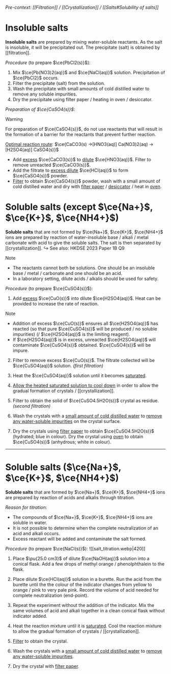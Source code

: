 *Pre-context: [[Filtration]] / [[Crystallization]] / [[Salts#Solubility of salts]]* 

# Insoluble salts
**Insoluble salts** are prepared by mixing water-soluble reactants. As the salt is insoluble, it will be precipitated out. The precipitate (salt) is obtained by [[filtration]].

*Procedure* (to prepare $\ce{PbCl2(s)}$):
1. Mix $\ce{Pb(NO3)2(aq)}$ and $\ce{NaCl(aq)}$ solution. Precipitation of $\ce{PbCl2}$ occurs.
2. Filter the precipitate (salt) from the solution.
3. Wash the precipitate with small amounts of cold distilled water to remove any soluble impurities.
4. Dry the precipitate using filter paper / heating in oven / desiccator.

*Preparation of $\ce{CaSO4(s)}$*:
> [!warning]
> For preparation of $\ce{CaSO4(s)}$, do not use reactants that will result in the formation of a barrier for the reactants that prevent further reaction.

<u>Optimal reaction route</u>: $\ce{CaCO3(s) ->[HNO3(aq)] Ca(NO3)2(aq) ->[H2SO4(aq)] CaSO4(s)}$
- Add <u>excess</u> $\ce{CaCO3(s)}$ to <u>dilute</u> $\ce{HNO3(aq)}$. Filter to remove unreacted $\ce{CaCO3(s)}$.
- Add the filtrate to <u>excess dilute</u> $\ce{HCl(aq)}$ to form $\ce{CaSO4(s)}$ powder.
- <u>Filter</u> to obtain $\ce{CaSO4(s)}$ powder, wash with a small amount of cold distilled water and dry with <u>filter paper</u> / <u>desiccator</u> / heat in <u>oven</u>.

# Soluble salts (except $\ce{Na+}$, $\ce{K+}$, $\ce{NH4+}$)
**Soluble salts** that are not formed by $\ce{Na+}$, $\ce{K+}$, $\ce{NH4+}$ ions are prepared by reaction of water-insoluble base / alkali / metal carbonate with acid to give the soluble salts. The salt is then separated by [[crystallization]].
↪ See also: HKDSE 2023 Paper 1B Q9

> [!note]
> - The reactants cannot both be solutions. One should be an insoluble base / metal / carbonate and one should be an acid.
> - In a laboratory setting, dilute acids / alkalis should be used for safety.

*Procedure* (to prepare $\ce{CuSO4(s)}$):
1. Add <u>excess</u> $\ce{CuO(s)}$ into dilute $\ce{H2SO4(aq)}$.
   Heat can be provided to increase the rate of reaction.

> [!note]
> - Addition of excess $\ce{CuO(s)}$ ensures all $\ce{H2SO4(aq)}$ has reacted (so that pure $\ce{CuSO4(s)}$ will be produced / no soluble impurities) (/ $\ce{H2SO4(aq)}$ is the limiting reagent).
> - If $\ce{H2SO4(aq)}$ is in excess, unreacted $\ce{H2SO4(aq)}$ will contaminate $\ce{CuSO4(s)}$ obtained. $\ce{CuSO4(s)}$ will be impure.

2. Filter to remove excess $\ce{CuO(s)}$.
   The filtrate collected will be $\ce{CuSO4(aq)}$ solution. *(first filtration)*

3. Heat the $\ce{CuSO4(aq)}$ solution until it becomes <u>saturated</u>.

4. <u>Allow the heated saturated solution to cool down</u> in order to allow the gradual formation of crystals / [[crystallization]].

5. Filter to obtain the solid of $\ce{CuSO4.5H2O(s)}$ crystal as residue. *(second filtration)*

6. Wash the crystals with a <u>small amount of cold distilled water</u> to <u>remove any water-soluble impurities</u> on the crystal surface.

7. Dry the crystals using <u>filter paper</u> to obtain $\ce{CuSO4.5H2O(s)}$ (hydrated; blue in colour).
   Dry the crystal using <u>oven</u> to obtain $\ce{CuSO4(s)}$ (anhydrous; white in colour).

---
# Soluble salts ($\ce{Na+}$, $\ce{K+}$, $\ce{NH4+}$)
**Soluble salts** that are formed by $\ce{Na+}$, $\ce{K+}$, $\ce{NH4+}$ ions are prepared by reaction of acids and alkalis through titration.

*Reason for titration*:
- The compounds of $\ce{Na+}$, $\ce{K+}$, $\ce{NH4+}$ ions are soluble in water.
- It is not possible to determine when the complete neutralization of an acid and alkali occurs.
- Excess reactant will be added and contaminate the salt formed.

*Procedure* (to prepare $\ce{NaCl(s)}$):
![[salt_titration.webp|420]]

1. Place $\pu{25.0 cm3}$ of dilute $\ce{NaOH(aq)}$ solution into a conical flask.
   Add a few drops of methyl orange / phenolphthalein to the flask.

2. Place dilute $\ce{HCl(aq)}$ solution in a <span class="hi-blue">burette</span>.
   Run the acid from the burette until the the colour of the indicator changes from yellow to orange / pink to very pale pink.
   Record the volume of acid needed for complete neutralization (end-point).

3. Repeat the experiment without the addition of the indicator.
   Mix the same volumes of acid and alkali together in a clean conical flask without indicator added.

4. Heat the reaction mixture until it is <u>saturated</u>.
   Cool the reaction mixture to allow the gradual formation of crystals / [[crystallization]].

5. <u>Filter</u> to obtain the crystal.

6. Wash the crystals with a <u>small amount of cold distilled water</u> to <u>remove any water-soluble impurities</u>.

7. Dry the crystal with <u>filter paper</u>.

